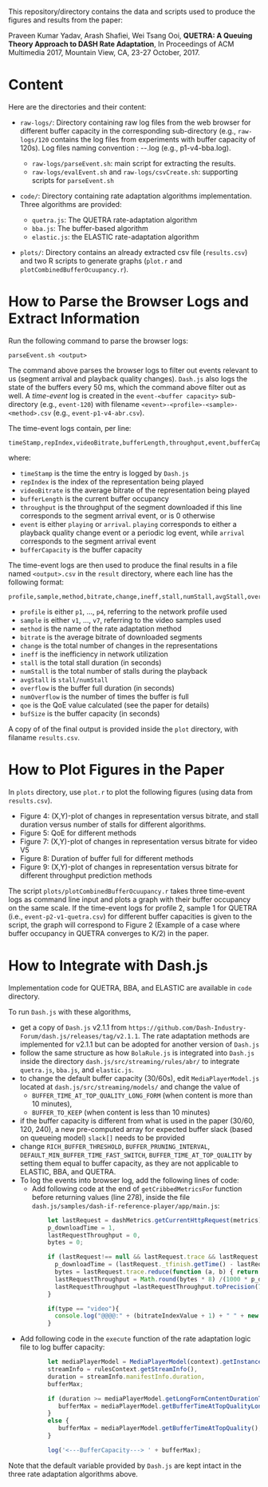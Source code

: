 This repository/directory contains the data and scripts used to produce the figures and results from the paper:

Praveen Kumar Yadav, Arash Shafiei, Wei Tsang Ooi, **QUETRA: A Queuing Theory Approach to DASH Rate Adaptation**, In Proceedings of ACM Multimedia 2017, Mountain View, CA, 23-27 October, 2017.

# Content

Here are the directories and their content:

- `raw-logs/`: Directory containing raw log files from the web browser for different buffer capacity in the corresponding sub-directory (e.g., `raw-logs/120` contains the log files from experiments with buffer capacity of 120s). Log files naming convention : <network profile>-<sample>-<algorithm>.log (e.g., p1-v4-bba.log).
  - `raw-logs/parseEvent.sh`: main script for extracting the results.  
  - `raw-logs/evalEvent.sh` and `raw-logs/csvCreate.sh`: supporting scripts for `parseEvent.sh`

- `code/`: Directory containing rate adaptation algorithms implementation.  Three algorithms are provided:
  - `quetra.js`: The QUETRA rate-adaptation algorithm  
  - `bba.js`: The buffer-based algorithm
  - `elastic.js`: the ELASTIC rate-adaptation algorithm

- `plots/`: Directory contains an already extracted csv file (`results.csv`) and two R scripts to generate graphs (`plot.r` and `plotCombinedBufferOcuupancy.r`).



# How to Parse the Browser Logs and Extract Information

Run the following command to parse  the browser logs:

    parseEvent.sh <output>

The command above parses the browser logs to filter out events relevant to us (segment arrival and playback quality changes).  `Dash.js` also logs the state of the buffers every 50 ms, which the command above filter out as well.  A _time-event_ log is created in the `event-<buffer capacity>` sub-directory (e.g., `event-120`) with filename `<event>-<profile>-<sample>-<method>.csv` (e.g., `event-p1-v4-abr.csv`).

The time-event logs contain, per line:

    timeStamp,repIndex,videoBitrate,bufferLength,throughput,event,bufferCapacity

where:

- `timeStamp` is the time the entry is logged by `Dash.js`
- `repIndex` is the index of the representation being played
- `videoBitrate` is the average bitrate of the representation being played
- `bufferLength` is the current buffer occupancy
- `throughput` is the throughput of the segment downloaded if this line corresponds to the segment arrival event, or is 0 otherwise
- `event` is either `playing` or `arrival`.  `playing` corresponds to either a playback quality change event or a periodic log event, while `arrival` corresponds to the segment arrival event
- `bufferCapacity` is the buffer capacity

The time-event logs are then used to produce the final results in a file named `<output>.csv` in the `result` directory, where each line has the following format:

    profile,sample,method,bitrate,change,ineff,stall,numStall,avgStall,overflow,numOverflow,qoe,bufSize

- `profile` is either `p1`, ..., `p4`, referring to the network profile used
- `sample` is either `v1`, ..., `v7`, referring to the video samples used
- `method` is the name of the rate adaptation method
- `bitrate` is the average bitrate of downloaded segments
- `change` is the total number of changes in the representations
- `ineff` is the inefficiency in network utilization
- `stall` is the total stall duration (in seconds)
- `numStall` is the total number of stalls during the playback
- `avgStall` is `stall/numStall`
- `overflow` is the buffer full duration (in seconds)
- `numOverflow` is the number of times the buffer is full
- `qoe` is the QoE value calculated (see the paper for details)
- `bufSize` is the buffer capacity (in seconds)

A copy of of the final output is provided inside the `plot` directory, with filaname `results.csv`.

# How to Plot Figures in the Paper

In `plots` directory, use `plot.r` to plot the following figures (using data from `results.csv`).

- Figure 4: (X,Y)-plot of changes in representation versus bitrate, and stall duration versus number of stalls for different algorithms.
- Figure 5: QoE for different methods
- Figure 7: (X,Y)-plot of changes in representation versus bitrate for video V5
- Figure 8: Duration of buffer full for different methods
- Figure 9: (X,Y)-plot of changes in representation versus bitrate for different throughput prediction methods

The script `plots/plotCombinedBufferOcuupancy.r` takes three time-event logs as command line input and plots a graph with their buffer occupancy on the same scale. If the time-event logs for profile 2, sample 1 for QUETRA (i.e., `event-p2-v1-quetra.csv`) for different buffer capacities is given to the script, the graph will correspond to Figure 2 (Example of a case where buffer occupancy in QUETRA converges to K/2) in the paper.


# How to Integrate with Dash.js

Implementation code for QUETRA, BBA, and ELASTIC are available in `code` directory.  

To run `Dash.js` with these algorithms,
- get a copy of `Dash.js` v2.1.1 from `https://github.com/Dash-Industry-Forum/dash.js/releases/tag/v2.1.1`.
The rate adaptation methods are implemented for v2.1.1 but can be adopted for another version of `Dash.js`  
- follow the same structure as how `BolaRule.js` is integrated into `Dash.js` inside the directory `dash.js/src/streaming/rules/abr/` to integrate `quetra.js`, `bba.js`, and `elastic.js`.
- to change the default buffer capacity (30/60s), edit `MediaPlayerModel.js` located at `dash.js/src/streaming/models/` and change the value of
    - `BUFFER_TIME_AT_TOP_QUALITY_LONG_FORM` (when content is more than 10 minutes),
    - `BUFFER_TO_KEEP` (when content is less than 10 minutes)
- if the buffer capacity is different from what is used in the paper (30/60, 120, 240), a new pre-computed array for expected buffer slack (based on queueing model) `slack[]` needs to be provided
- change `RICH_BUFFER_THRESHOLD`, `BUFFER_PRUNING_INTERVAL`, `DEFAULT_MIN_BUFFER_TIME_FAST_SWITCH`, `BUFFER_TIME_AT_TOP_QUALITY` by setting them equal to buffer capacity, as they are not applicable to ELASTIC, BBA, and QUETRA.
- To log the events into browser log, add the following lines of code:
  - Add following code at the end of `getCribbedMetricsFor` function before returning values (line 278), inside the file `dash.js/samples/dash-if-reference-player/app/main.js`:

```js  
           let lastRequest = dashMetrics.getCurrentHttpRequest(metrics),
           p_downloadTime = 1,
           lastRequestThroughput = 0,
           bytes = 0;

           if (lastRequest!== null && lastRequest.trace && lastRequest.trace.length) {
             p_downloadTime = (lastRequest._tfinish.getTime() - lastRequest.tresponse.getTime()) / 1000;
             bytes = lastRequest.trace.reduce(function (a, b) { return a + b.b[0];}, 0);
             lastRequestThroughput = Math.round(bytes * 8) /(1000 * p_downloadTime);
             lastRequestThroughput =lastRequestThroughput.toPrecision(7);            
           }

           if(type == "video"){
             console.log("@@@@:" + (bitrateIndexValue + 1) + " " + new Date().getTime() + " videoBitrate= " + bandwidthValue + " buffLen= " + bufferLengthValue + " downloadrate= " + lastRequestThroughput + "buffer level" + bufferLevel );
           }
```


   - Add following code in the `execute` function of the rate adaptation logic file to log buffer capacity:

```js
           let mediaPlayerModel = MediaPlayerModel(context).getInstance(),
           streamInfo = rulesContext.getStreamInfo(),       
           duration = streamInfo.manifestInfo.duration,
           bufferMax;

           if (duration >= mediaPlayerModel.getLongFormContentDurationThreshold()) {
              bufferMax = mediaPlayerModel.getBufferTimeAtTopQualityLongForm();
           }
           else {
              bufferMax = mediaPlayerModel.getBufferTimeAtTopQuality();
           }

           log('<---BufferCapacity---> ' + bufferMax);
```


Note that the default variable provided by `Dash.js` are kept intact in the three rate adaptation algorithms above.
